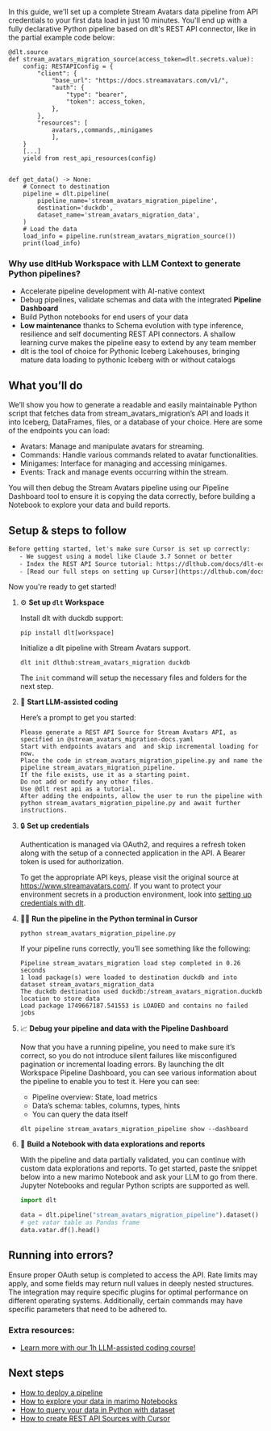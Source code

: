 In this guide, we'll set up a complete Stream Avatars data pipeline from API credentials to your first data load in just 10 minutes. You'll end up with a fully declarative Python pipeline based on dlt's REST API connector, like in the partial example code below:

```python-outcome
@dlt.source
def stream_avatars_migration_source(access_token=dlt.secrets.value):
    config: RESTAPIConfig = {
        "client": {
            "base_url": "https://docs.streamavatars.com/v1/",
            "auth": {
                "type": "bearer",
                "token": access_token,
            },
        },
        "resources": [
            avatars,,commands,,minigames
            ],
    }
    [...]
    yield from rest_api_resources(config)


def get_data() -> None:
    # Connect to destination
    pipeline = dlt.pipeline(
        pipeline_name='stream_avatars_migration_pipeline',
        destination='duckdb',
        dataset_name='stream_avatars_migration_data', 
    )
    # Load the data
    load_info = pipeline.run(stream_avatars_migration_source())
    print(load_info) 
```

### Why use dltHub Workspace with LLM Context to generate Python pipelines?

- Accelerate pipeline development with AI-native context
- Debug pipelines, validate schemas and data with the integrated **Pipeline Dashboard**
- Build Python notebooks for end users of your data
- **Low maintenance** thanks to Schema evolution with type inference, resilience and self documenting REST API connectors. A shallow learning curve makes the pipeline easy to extend by any team member
- dlt is the tool of choice for Pythonic Iceberg Lakehouses, bringing mature data loading to pythonic Iceberg with or without catalogs

## What you’ll do

We’ll show you how to generate a readable and easily maintainable Python script that fetches data from stream_avatars_migration’s API and loads it into Iceberg, DataFrames, files, or a database of your choice. Here are some of the endpoints you can load:

- Avatars: Manage and manipulate avatars for streaming.
- Commands: Handle various commands related to avatar functionalities.
- Minigames: Interface for managing and accessing minigames.
- Events: Track and manage events occurring within the stream.

You will then debug the Stream Avatars pipeline using our Pipeline Dashboard tool to ensure it is copying the data correctly, before building a Notebook to explore your data and build reports.

## Setup & steps to follow

```default
Before getting started, let's make sure Cursor is set up correctly:
   - We suggest using a model like Claude 3.7 Sonnet or better
   - Index the REST API Source tutorial: https://dlthub.com/docs/dlt-ecosystem/verified-sources/rest_api/ and add it to context as **@dlt rest api**
   - [Read our full steps on setting up Cursor](https://dlthub.com/docs/dlt-ecosystem/llm-tooling/cursor-restapi#23-configuring-cursor-with-documentation)
```

Now you're ready to get started!

1. ⚙️ **Set up `dlt` Workspace**
    
    Install dlt with duckdb support:
    ```shell
    pip install dlt[workspace]
    ```

    Initialize a dlt pipeline with Stream Avatars support.
    ```shell
    dlt init dlthub:stream_avatars_migration duckdb
    ```

    The `init` command will setup the necessary files and folders for the next step.
    
2. 🤠 **Start LLM-assisted coding**
    
    Here’s a prompt to get you started:
    
    ```prompt
    Please generate a REST API Source for Stream Avatars API, as specified in @stream_avatars_migration-docs.yaml 
    Start with endpoints avatars and  and skip incremental loading for now. 
    Place the code in stream_avatars_migration_pipeline.py and name the pipeline stream_avatars_migration_pipeline. 
    If the file exists, use it as a starting point. 
    Do not add or modify any other files. 
    Use @dlt rest api as a tutorial. 
    After adding the endpoints, allow the user to run the pipeline with python stream_avatars_migration_pipeline.py and await further instructions.
    ```

    
3. 🔒 **Set up credentials** 
    
    Authentication is managed via OAuth2, and requires a refresh token along with the setup of a connected application in the API. A Bearer token is used for authorization.
    
    To get the appropriate API keys, please visit the original source at https://www.streamavatars.com/.
    If you want to protect your environment secrets in a production environment, look into [setting up credentials with dlt](https://dlthub.com/docs/walkthroughs/add_credentials).
    
4. 🏃‍♀️ **Run the pipeline in the Python terminal in Cursor**
    
    ```shell
    python stream_avatars_migration_pipeline.py
    ```
    
    If your pipeline runs correctly, you’ll see something like the following:
    
    ```shell
    Pipeline stream_avatars_migration load step completed in 0.26 seconds
    1 load package(s) were loaded to destination duckdb and into dataset stream_avatars_migration_data
    The duckdb destination used duckdb:/stream_avatars_migration.duckdb location to store data
    Load package 1749667187.541553 is LOADED and contains no failed jobs
    ```
    
5. 📈 **Debug your pipeline and data with the Pipeline Dashboard**

    Now that you have a running pipeline, you need to make sure it’s correct, so you do not introduce silent failures like misconfigured pagination or incremental loading errors. By launching the dlt Workspace Pipeline Dashboard, you can see various information about the pipeline to enable you to test it. Here you can see:
    - Pipeline overview: State, load metrics
    - Data’s schema: tables, columns, types, hints
    - You can query the data itself
    
    ```shell
    dlt pipeline stream_avatars_migration_pipeline show --dashboard
    ```
    
6. 🐍 **Build a Notebook with data explorations and reports**

    With the pipeline and data partially validated, you can continue with custom data explorations and reports. To get started, paste the snippet below into a new marimo Notebook and ask your LLM to go from there. Jupyter Notebooks and regular Python scripts are supported as well.

    
    ```python
    import dlt

   data = dlt.pipeline("stream_avatars_migration_pipeline").dataset()
   # get vatar table as Pandas frame
   data.vatar.df().head()
    ```

## Running into errors?

Ensure proper OAuth setup is completed to access the API. Rate limits may apply, and some fields may return null values in deeply nested structures. The integration may require specific plugins for optimal performance on different operating systems. Additionally, certain commands may have specific parameters that need to be adhered to.

### Extra resources:

- [Learn more with our 1h LLM-assisted coding course!](https://www.youtube.com/watch?v=GGid70rnJuM)

## Next steps

- [How to deploy a pipeline](https://dlthub.com/docs/walkthroughs/deploy-a-pipeline)
- [How to explore your data in marimo Notebooks](https://dlthub.com/docs/general-usage/dataset-access/marimo)
- [How to query your data in Python with dataset](https://dlthub.com/docs/general-usage/dataset-access/dataset)
- [How to create REST API Sources with Cursor](https://dlthub.com/docs/dlt-ecosystem/llm-tooling/cursor-restapi)